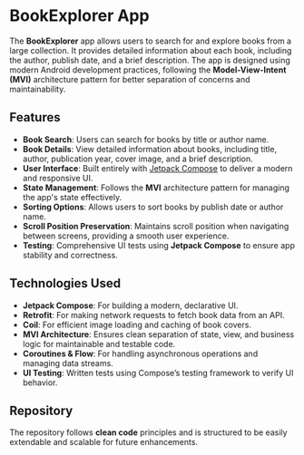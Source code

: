 # BookExplorer App

The **BookExplorer** app allows users to search for and explore books from a large collection. It provides detailed information about each book, including the author, publish date, and a brief description. The app is designed using modern Android development practices, following the **Model-View-Intent (MVI)** architecture pattern for better separation of concerns and maintainability.

## Features

- **Book Search**: Users can search for books by title or author name.
- **Book Details**: View detailed information about books, including title, author, publication year, cover image, and a brief description.
- **User Interface**: Built entirely with [Jetpack Compose](https://developer.android.com/jetpack/compose) to deliver a modern and responsive UI.
- **State Management**: Follows the **MVI** architecture pattern for managing the app's state effectively.
- **Sorting Options**: Allows users to sort books by publish date or author name.
- **Scroll Position Preservation**: Maintains scroll position when navigating between screens, providing a smooth user experience.
- **Testing**: Comprehensive UI tests using **Jetpack Compose** to ensure app stability and correctness.

## Technologies Used

- **Jetpack Compose**: For building a modern, declarative UI.
- **Retrofit**: For making network requests to fetch book data from an API.
- **Coil**: For efficient image loading and caching of book covers.
- **MVI Architecture**: Ensures clean separation of state, view, and business logic for maintainable and testable code.
- **Coroutines & Flow**: For handling asynchronous operations and managing data streams.
- **UI Testing**: Written tests using Compose’s testing framework to verify UI behavior.

## Repository

The repository follows **clean code** principles and is structured to be easily extendable and scalable for future enhancements.

